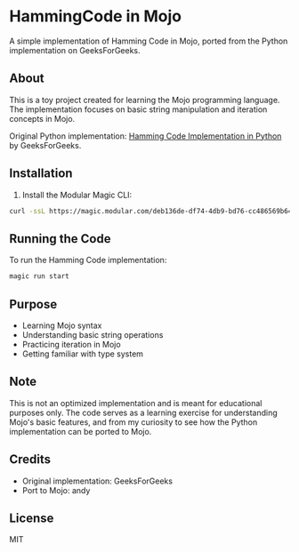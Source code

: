 # HammingCode in Mojo

A simple implementation of Hamming Code in Mojo, ported from the Python implementation on GeeksForGeeks.

## About

This is a toy project created for learning the Mojo programming language. The implementation focuses on basic string manipulation and iteration concepts in Mojo.

Original Python implementation: [Hamming Code Implementation in Python](https://www.geeksforgeeks.org/hamming-code-implementation-in-python/) by GeeksForGeeks.

## Installation

1. Install the Modular Magic CLI:
```bash
curl -ssL https://magic.modular.com/deb136de-df74-4db9-bd76-cc486569b640 | bash
```

## Running the Code

To run the Hamming Code implementation:

```bash
magic run start
```

## Purpose

- Learning Mojo syntax
- Understanding basic string operations
- Practicing iteration in Mojo
- Getting familiar with type system

## Note

This is not an optimized implementation and is meant for educational purposes only. The code serves as a learning exercise for understanding Mojo's basic features,
and from my curiosity to see how the Python implementation can be ported to Mojo.

## Credits

- Original implementation: GeeksForGeeks
- Port to Mojo: andy

## License

MIT
